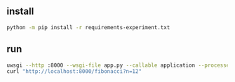 ## install

```sh
python -m pip install -r requirements-experiment.txt
```

## run

```sh
uwsgi --http :8000 --wsgi-file app.py --callable application --processes 4 --threads 2
curl "http://localhost:8000/fibonacci?n=12"
```
